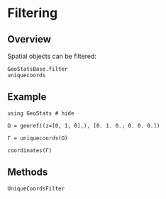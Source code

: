 # Filtering

## Overview

Spatial objects can be filtered:

```@docs
GeoStatsBase.filter
uniquecoords
```

## Example

```@example
using GeoStats # hide

Ω = georef((z=[0, 1, 0],), [0. 1. 0.; 0. 0. 0.])

Γ = uniquecoords(Ω)

coordinates(Γ)
```

## Methods

```@docs
UniqueCoordsFilter
```
